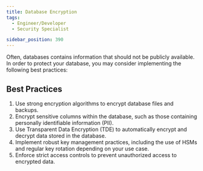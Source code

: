 ```yaml
---
title: Database Encryption
tags:
  - Engineer/Developer
  - Security Specialist

sidebar_position: 390
---
```


Often, databases contains information that should not be publicly available. In order to protect your database, you may consider implementing the following best practices:

## Best Practices

1. Use strong encryption algorithms to encrypt database files and backups.
2. Encrypt sensitive columns within the database, such as those containing personally identifiable information (PII).
3. Use Transparent Data Encryption (TDE) to automatically encrypt and decrypt data stored in the database.
4. Implement robust key management practices, including the use of HSMs and regular key rotation depending on your use case.
5. Enforce strict access controls to prevent unauthorized access to encrypted data.
